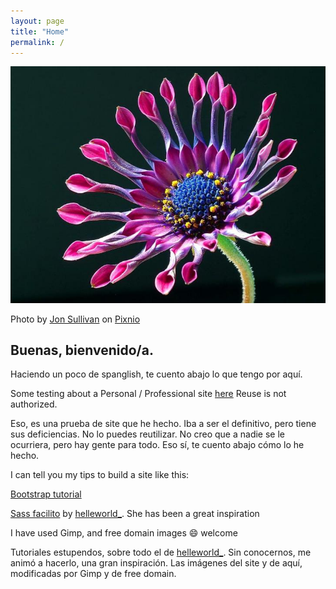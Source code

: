 ```yaml
---
layout: page
title: "Home"
permalink: /
---
```


![African Daisy](images/PIXNIO-17262-725x544.jpeg "African Daisy")

Photo by <a href="https://pixnio.com/flora-plants/flowers/african-daisy-pictures/african-daisy-with-studio-lighting">Jon Sullivan</a> on <a href="https://pixnio.com/">Pixnio</a>

## Buenas, bienvenido/a. 

Haciendo un poco de spanglish, te cuento abajo lo que tengo por aquí.

Some testing about a Personal / Professional site [here](https://ruthc-w.github.io/site/index.html)
Reuse is not authorized.

Eso, es una prueba de site que he hecho. Iba a ser el definitivo, pero tiene sus deficiencias. No lo puedes reutilizar.
No creo que a nadie se le ocurriera, pero hay gente para todo. Eso sí, te cuento abajo cómo lo he hecho.

I can tell you my tips to build a site like this:

[Bootstrap tutorial](https://websitesetup.org/bootstrap-tutorial-for-beginners/)

[Sass facilito](https://galuxui.com.es/#/sass-facilito-parte-1) by [helleworld_](https://twitter.com/helleworld_). She has been a great inspiration

I have used Gimp, and free domain images 😄 welcome

Tutoriales estupendos, sobre todo el de [helleworld_](https://twitter.com/helleworld_). Sin conocernos, me animó a hacerlo, una gran inspiración. Las imágenes del site y de aquí, modificadas por Gimp y de free domain.

